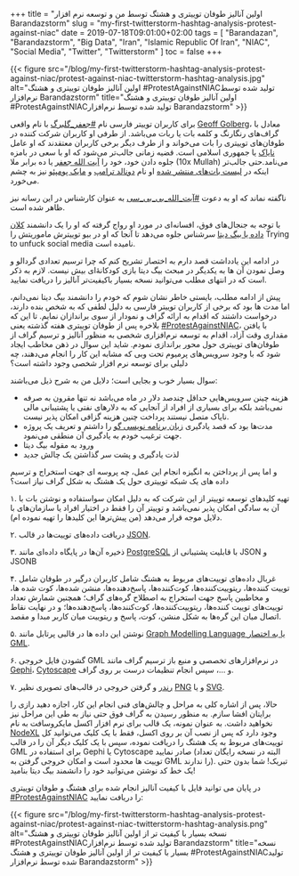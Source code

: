 +++
title = "اولین آنالیز طوفان توییتری و هشتگ توسط من و توسعه نرم افزار Barandazstorm"
slug = "my-first-twitterstorm-hashtag-analysis-protest-against-niac"
date = 2019-07-18T09:01:00+02:00
tags = [ "Barandazan", "Barandazstorm", "Big Data", "Iran", "Islamic Republic Of Iran", "NIAC", "Social Media", "Twitter", "Twitterstorm" ]
toc = false
+++

{{< figure src="/blog/my-first-twitterstorm-hashtag-analysis-protest-against-niac/protest-against-niac-twitterstorm-hashtag-analysis.jpg" alt="اولین آنالیز طوفان توییتری و هشتگ #ProtestAgainstNIACتولید شده توسط نرم‌افزار Barandazstorm" title="اولین آنالیز طوفان توییتری و هشتگ #ProtestAgainstNIACتولید شده توسط نرم‌افزار Barandazstorm" >}}

برای کاربران توییتر فارسی نام [#جعفر_گلبرگ](https://twitter.com/hashtag/%D8%AC%D8%B9%D9%81%D8%B1_%DA%AF%D9%84%D8%A8%D8%B1%DA%AF?src=hash) با نام واقعی [Geoff Golberg](https://twitter.com/geoffgolberg)، معادل با گراف‌های رنگارنگ و کلمه بات یا ربات می‌باشد. از طرفی او کاربران شرکت کننده در طوفان‌های توییتری را بات می‌خواند و از طرف دیگر برخی کاربران معتقدند که او عامل [نایاک](http://localhost:1002/blog/islamic-republic-global-propaganda-campaign-ted-niac/) یا جمهوری اسلامی است. قضیه زمانی جالب‌تر می‌شود که او با سعی در بامزه جلوه دادن خود، خود را [آیت الله جعفر](https://archive.ph/JLWoC) یا ده برابر ملا (10x Mullah) می‌نامد.حتی جالب‌تر اینکه در [لیست بات‌های منتشر شده](https://web.archive.org/web/20190718073719/https:/twitter.com/Maryamshariatm/status/1119249538773127168) او نام [دونالد ترامپ](https://fa.wikipedia.org/wiki/%D8%AF%D9%88%D9%86%D8%A7%D9%84%D8%AF_%D8%AA%D8%B1%D8%A7%D9%85%D9%BE) و [مایک پومپئو](https://fa.wikipedia.org/wiki/%D9%85%D8%A7%DB%8C%DA%A9_%D9%BE%D9%88%D9%85%D9%BE%D8%A6%D9%88) نیز به چشم می‌خورد.

ناگفته نماند که او به دعوت [#آیت_الله_بی_بی_سی](https://twitter.com/hashtag/%D8%A2%DB%8C%D8%AA_%D8%A7%D9%84%D9%84%D9%87_%D8%A8%DB%8C_%D8%A8%DB%8C_%D8%B3%DB%8C?src=hash) به عنوان کارشناس در این رسانه نیز ظاهر شده است.

با توجه به جنجال‌های فوق، افسانه‌ای در مورد او رواج گرفته که او را یک دانشمند [کلان داده یا بیگ دیتا](https://fa.wikipedia.org/wiki/%DA%A9%D9%84%D8%A7%D9%86%E2%80%8C%D8%AF%D8%A7%D8%AF%D9%87) سرشناس جلوه می‌دهد تا آنجا که او در بیو توییترش ماموریتش را Trying to unfuck social media نامیده است.

در ادامه این یادداشت قصد دارم به اختصار تشریح کنم که چرا ترسیم تعدادی گردالو و وصل نمودن آن ها به یکدیگر در مبحث بیگ دیتا بازی کودکانه‌ٔای بیش نیست. لازم به ذکر است که در انتهای مطلب می‌توانید نسخه بسیار باکیفیت‌تر آنالیز را دریافت نمایید.

<!--more-->

پیش از ادامه مطلب، بایستی خاطر نشان شوم که خودم را دانشمند بیگ دیتا نمی‌دانم، اما مدت ها بود که برخی از کاربران توییتر فارسی به دلیل لطفی که به شخص بنده دارند، درخواست داشتند که اقدام به ارائه گراف و نمودار از سوی براندازان نمایم. تا این که بلاخره پس از طوفان توییتری هفته گذشته یعنی [#ProtestAgainstNIAC](https://twitter.com/hashtag/ProtestAgainstNIAC?src=hash)، با یافتن مقداری وقت آزاد، اقدام به توسعه نرم‌افزاری شخصی به منظور آنالیز و ترسیم گراف از طوفان‌های توییتری حول محور براندازی نمودم. شاید این سوال در ذهن مخاطب ایجاد شود که با وجود سرویس‌های پرمیوم تحت وبی که مشابه این کار را انجام می‌دهند، چه دلیلی برای توسعه نرم افزار شخصی وجود داشته است؟

سوال بسیار خوب و بجایی است؛ دلایل من به شرح ذیل می‌باشند:

- هزینه چینن سرویس‌هایی حداقل چندصد دلار در ماه می‌باشد  نه تنها مقرون به صرفه نمی‌باشد بلکه برای بسیاری از افراد از آنجایی که به دلارهای نفتی یا پشتیبانی مالی نایاک متصل نیستند پرداخت چنین هزینه گزافی امکان پذیر نیست.
- مدت‌ها بود که قصد یادگیری [زبان برنامه نویسی گو](https://fa.wikipedia.org/wiki/%DA%AF%D9%88_(%D8%B2%D8%A8%D8%A7%D9%86_%D8%A8%D8%B1%D9%86%D8%A7%D9%85%D9%87%E2%80%8C%D9%86%D9%88%DB%8C%D8%B3%DB%8C)) را داشتم و تعریف یک پروژه جهت ترغیب خودم به یادگیری آن منطقی می‌نمود.
- ورود به مقوله بیگ دیتا
- لذت یادگیری و پشت سر گذاشتن یک چالش جدید

و اما پس از پرداختن به انگیزه انجام این عمل، چه پروسه ای جهت استخراج و ترسیم داده های یک شبکه توییتری حول یک هشتگ به شکل گراف نیاز است؟

۱. تهیه کلیدهای توسعه توییتر از این شرکت که به دلیل امکان سواستفاده و نوشتن بات با آن به سادگی امکان پذیر نمی‌باشد و توییتر آن را فقط در اختیار افراد یا سازمان‌های با دلایل موجه قرار می‌دهد (من پیش‌ترها این کلیدها را تهیه نموده ام).

۲. دریافت داده‌های توییت‌ها در قالب [JSON](https://fa.wikipedia.org/wiki/JSON).

۳. ذخیره آن‌ها در پایگاه داده‌ای مانند [PostgreSQL](https://fa.wikipedia.org/wiki/%D9%BE%D8%B3%D8%AA%DA%AF%D8%B1%D8%B3%E2%80%8C%DA%A9%DB%8C%D9%88%D8%A7%D9%84) با قابلیت پشتیبانی از JSON و JSONB

۴. غربال داده‌های توییت‌های مربوط به هشتگ شامل کاربران درگیر در طوفان شامل توییت کننده‌ها، ریتوییت‌کننده‌ها، کوت‌کننده‌ها، پاسخ‌دهنده‌ها، منشن شده‌ها، کوت شده ها، و مخاطبین پاسخ جهت استخراج به اصطلاح گره‌های گراف؛ همچنین شمارش تعداد توییت‌های توییت کننده‌ها، ریتوییت‌کننده‌ها، کوت‌کننده‌ها، پاسخ‌دهنده‌ها؛ و در نهایت نقاط اتصال میان این گره‌ها به شکل منشن، کوت، پاسخ و ریتوییت میان کاربر مبدا و مقصد.

۵. نوشتن این داده ها در قالبی پرتابل مانند [Graph Modelling Language یا به اختصار GML](https://en.wikipedia.org/wiki/Graph_Modelling_Language).

۶. گشودن فایل خروجی GML در نرم‌افزارهای تخصصی و منبع باز ترسیم گراف مانند [Gephi](https://gephi.org/)، [Cytoscape](https://cytoscape.org/) و ...، سپس انجام تنظیمات درست بر روی گراف.

۷. [رندر](https://fa.wikipedia.org/wiki/%D8%B1%D9%86%D8%AF%D8%B1%DB%8C%D9%86%DA%AF_(%DA%AF%D8%B1%D8%A7%D9%81%DB%8C%DA%A9_%D8%B1%D8%A7%DB%8C%D8%A7%D9%86%D9%87%E2%80%8C%D8%A7%DB%8C)) و گرفتن خروجی در قالب‌های تصویری نظیر [PNG](https://fa.wikipedia.org/wiki/%DA%AF%D8%B1%D8%A7%D9%81%DB%8C%DA%A9_%D9%82%D8%A7%D8%A8%D9%84_%D8%AD%D9%85%D9%84_%D8%AF%D8%B1_%D8%B4%D8%A8%DA%A9%D9%87%E2%80%8C%D9%87%D8%A7) و یا [SVG](https://fa.wikipedia.org/wiki/%D9%86%DA%AF%D8%A7%D8%B1%D9%87%E2%80%8C%D8%B3%D8%A7%D8%B2%DB%8C_%D8%A8%D8%B1%D8%AF%D8%A7%D8%B1%DB%8C_%D9%85%D9%82%DB%8C%D8%A7%D8%B3%E2%80%8C%D9%BE%D8%B0%DB%8C%D8%B1).

حالا، پس از اشاره کلی به مراحل و چالش‌های فنی انجام این کار، اجازه دهید رازی را برایتان افشا سازم. به منظور رسیدن به گراف فوق حتی نیاز به طی این مراحل نیز نخواهید داشت. به عنوان نمونه، یک قالب برای نرم افزار اکسل مایکروسافت به نام [NodeXL](https://www.smrfoundation.org/nodexl/) وجود دارد که پس از نصب آن بر روی اکسل، فقط با یک کلیک می‌توانید کل توییت‌های مربوط به یک هشتگ را دریافت نموده، سپس با یک کلیک دیگر آن را در قالب GML برای استفاده در Gephi یا Cytoscape صادر نمایید (البته در نسخه رایگان تعداد توییت ها محدود است و امکان خروجی گرفتن به GML را ندارند). تبریک! شما بدون حتی یک خط کد نوشتن می‌توانید خود را دانشمند بیگ دیتا بنامید!

در پایان می توانید فایل با کیفیت آنالیز انجام شده برای هشتگ و طوفان توییتری [#ProtestAgainstNIAC](https://twitter.com/hashtag/ProtestAgainstNIAC?src=hash) را دریافت نمایید:

{{< figure src="/blog/my-first-twitterstorm-hashtag-analysis-protest-against-niac/protest-against-niac-twitterstorm-hashtag-analysis.png" alt="نسخه بسیار با کیفیت تر از اولین آنالیز طوفان توییتری و هشتگ #ProtestAgainstNIACتولید شده توسط نرم‌افزار Barandazstorm" title="نسخه بسیار با کیفیت تر از اولین آنالیز طوفان توییتری و هشتگ #ProtestAgainstNIACتولید شده توسط نرم‌افزار Barandazstorm" >}}
